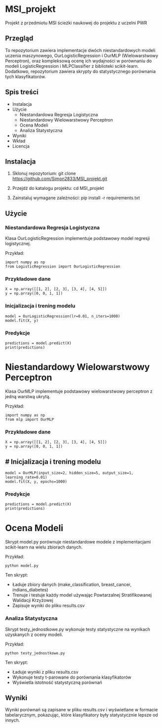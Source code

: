 # MSI_projekt
Projekt z przedmiotu MSI ścieżki naukowej do projektu z uczelni PWR

Przegląd
--------

To repozytorium zawiera implementacje dwóch niestandardowych modeli uczenia maszynowego, OurLogisticRegression i OurMLP (Wielowarstwowy Perceptron), oraz kompleksową ocenę ich wydajności w porównaniu do modeli LogisticRegression i MLPClassifier z biblioteki scikit-learn. Dodatkowo, repozytorium zawiera skrypty do statystycznego porównania tych klasyfikatorów.

Spis treści
-----------
- Instalacja
- Użycie
  - Niestandardowa Regresja Logistyczna
  - Niestandardowy Wielowarstwowy Perceptron
  - Ocena Modeli
  - Analiza Statystyczna
- Wyniki
- Wkład
- Licencja

Instalacja
----------
1. Sklonuj repozytorium:
    git clone https://github.com/Simon2833/MSI_projekt.git

2. Przejdź do katalogu projektu:
    cd MSI_projekt

3. Zainstaluj wymagane zależności:
    pip install -r requirements.txt

Użycie
------
### Niestandardowa Regresja Logistyczna ###

Klasa OurLogisticRegression implementuje podstawowy model regresji logistycznej.

Przykład:

    import numpy as np
    from LogisticRegression import OurLogisticRegression

  ### Przykładowe dane ###
    X = np.array([[1, 2], [2, 3], [3, 4], [4, 5]])
    y = np.array([0, 0, 1, 1])

  ### Inicjalizacja i trening modelu ###
    model = OurLogisticRegression(lr=0.01, n_iters=1000)
    model.fit(X, y)

  ### Predykcje ###
    predictions = model.predict(X)
    print(predictions)

# Niestandardowy Wielowarstwowy Perceptron #

Klasa OurMLP implementuje podstawowy wielowarstwowy perceptron z jedną warstwą ukrytą.

Przykład:

    import numpy as np
    from mlp import OurMLP

  ### Przykładowe dane ###
    X = np.array([[1, 2], [2, 3], [3, 4], [4, 5]])
    y = np.array([0, 0, 1, 1])

 ## # Inicjalizacja i trening modelu ###
    model = OurMLP(input_size=2, hidden_size=5, output_size=1, learning_rate=0.01)
    model.fit(X, y, epochs=1000)

  ### Predykcje ###
    predictions = model.predict(X)
    print(predictions)

# Ocena Modeli #

Skrypt model.py porównuje niestandardowe modele z implementacjami scikit-learn na wielu zbiorach danych.

Przykład:

    python model.py

Ten skrypt:
- Ładuje zbiory danych (make_classification, breast_cancer, indians_diabetes)
- Trenuje i testuje każdy model używając Powtarzalnej Stratifikowanej Walidacji Krzyżowej
- Zapisuje wyniki do pliku results.csv

### Analiza Statystyczna ###

Skrypt testy_jednostkowe.py wykonuje testy statystyczne na wynikach uzyskanych z oceny modeli.

Przykład:

    python testy_jednostkowe.py

Ten skrypt:
- Ładuje wyniki z pliku results.csv
- Wykonuje testy t-parowane do porównania klasyfikatorów
- Wyświetla istotność statystyczną porównań

Wyniki
------
Wyniki porównań są zapisane w pliku results.csv i wyświetlane w formacie tabelarycznym, pokazując, które klasyfikatory były statystycznie lepsze od innych.


